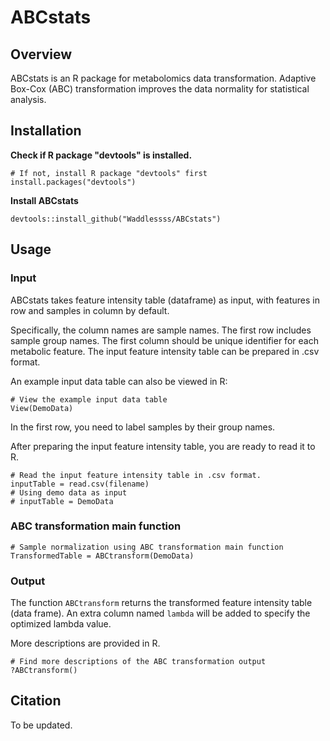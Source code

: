 # ABCstats

## Overview

ABCstats is an R package for metabolomics data transformation. Adaptive Box-Cox (ABC) transformation improves the data normality for statistical analysis.

## Installation

**Check if R package "devtools" is installed.**
```
# If not, install R package "devtools" first
install.packages("devtools")
```

**Install ABCstats**
```
devtools::install_github("Waddlessss/ABCstats")
```

## Usage

### Input

ABCstats takes feature intensity table (dataframe) as input, with features in row and samples in column by default. 

Specifically, the column names are sample names. The first row includes sample group names. The first column should be unique identifier for each metabolic feature. The input feature intensity table can be prepared in .csv format. 

An example input data table can also be viewed in R:
```
# View the example input data table
View(DemoData)
```

In the first row, you need to label samples by their group names.

After preparing the input feature intensity table, you are ready to read it to R.

```
# Read the input feature intensity table in .csv format.
inputTable = read.csv(filename)
# Using demo data as input
# inputTable = DemoData
```

### ABC transformation main function
```
# Sample normalization using ABC transformation main function
TransformedTable = ABCtransform(DemoData)
```

### Output
The function `ABCtransform` returns the transformed feature intensity table (data frame). An extra column named `lambda` will be added to specify the optimized lambda value.

More descriptions are provided in R.
```
# Find more descriptions of the ABC transformation output
?ABCtransform()
```

## Citation
To be updated.
